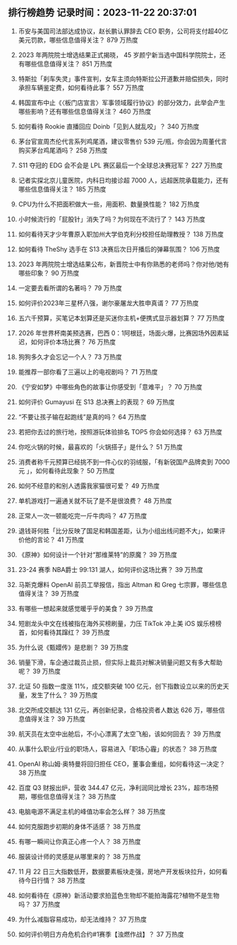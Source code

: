 
## 排行榜趋势 记录时间：2023-11-22 20:37:01
  
  1. 币安与美国司法部达成协议，赵长鹏认罪辞去 CEO 职务，公司将支付超40亿美元罚款，哪些信息值得关注？ 879 万热度
    
  2. 2023 年两院院士增选结果正式揭晓， 45 岁颜宁新当选中国科学院院士，还有哪些信息值得关注？ 851 万热度
    
  3. 特斯拉「刹车失灵」事件宣判，女车主须向特斯拉公开道歉并赔偿损失，同时承担车辆鉴定费，如何看待此事？ 557 万热度
    
  4. 韩国宣布中止《〈板门店宣言〉军事领域履行协议》的部分效力，此举会产生哪些影响？还有哪些信息值得关注？ 460 万热度
    
  5. 如何看待 Rookie 直播回应 Doinb「见到人就乱咬」？ 340 万热度
    
  6. 茅台官宣周杰伦代言系列鸡尾酒，建议零售价 539 元/瓶，你会因为周董代言购买茅台鸡尾酒吗？ 258 万热度
    
  7. S11 夺冠的 EDG 会不会是 LPL 赛区最后一个全球总决赛冠军？ 227 万热度
    
  8. 记者实探北京儿童医院，内科日均接诊超 7000 人，远超医院承载能力，还有哪些信息值得关注？ 185 万热度
    
  9. CPU为什么不把面积做大一些，用面积、数量换性能？ 182 万热度
    
  10. 小时候流行的「屁股针」消失了吗？为何现在不流行了？ 143 万热度
    
  11. 如何看待天才少年曹原入职加州大学伯克利分校担任助理教授？ 138 万热度
    
  12. 如何看待 TheShy 选手在 S13 决赛后次日开播后的弹幕氛围？ 106 万热度
    
  13. 2023 年两院院士增选结果公布，新晋院士中有你熟悉的老师吗？你对他/她有哪些印象？ 90 万热度
    
  14. 一定要去看所谓的名著吗？ 79 万热度
    
  15. 如何评价2023年三星杯八强，谢尔豪屠龙大胜申真谞？ 77 万热度
    
  16. 五六千预算，买笔记本划算还是买迷你主机+便携式显示器划算？ 77 万热度
    
  17. 2026 年世界杯南美预选赛，巴西 0：1阿根廷，场面火爆，比赛因场外因素延迟，如何评价本场比赛？ 76 万热度
    
  18. 狗狗多久才会忘记一个人？ 73 万热度
    
  19. 能推荐一部你看了三遍以上的电视剧吗？ 71 万热度
    
  20. 《宁安如梦》中哪些角色的故事让你感受到「意难平」？ 70 万热度
    
  21. 如何评价 Gumayusi 在 S13 总决赛上的表现？ 69 万热度
    
  22. “不要让孩子输在起跑线”是真的吗？ 64 万热度
    
  23. 若把你去过的旅行地，按照游玩体验排名 TOP5 你会如何选择？ 63 万热度
    
  24. 你吃火锅的时候，最喜欢的「火锅搭子」是什么？ 51 万热度
    
  25. 消费者称千元预算已经挑不到一件心仪的羽绒服，「有新锐国产品牌卖到 7000 元 」，如何看待此现象？ 50 万热度
    
  26. 如何不经意的和别人透露我家猫很可爱？ 49 万热度
    
  27. 单机游戏打一遍通关就不玩了是不是很浪费？ 48 万热度
    
  28. 正常人一次一顿能吃完一斤牛肉吗？ 47 万热度
    
  29. 退钱哥何胜「比分反映了国足和韩国差距，认为小组出线问题不大」，如果评价他的言论？ 41 万热度
    
  30. 《原神》如何设计一个针对“那维莱特”的原魔？ 39 万热度
    
  31. 23-24 赛季 NBA爵士 99:131 湖人，如何评价这场比赛？ 39 万热度
    
  32. 马斯克爆料 OpenAI 前员工举报信，指出 Altman 和 Greg 七宗罪，哪些信息值得关注？ 39 万热度
    
  33. 有哪些一想起来就感觉暖乎乎的美食？ 39 万热度
    
  34. 短剧龙头中文在线被指在海外买榜刷量，力压 TikTok 冲上美 iOS 娱乐榜榜首，如何看待其蹿红？ 39 万热度
    
  35. 为什么说《甄嬛传》是悲剧？ 39 万热度
    
  36. 销量下滑，车企通过裁员止损，但实际上裁员对解决销量问题又有多大帮助呢？ 39 万热度
    
  37. 北证 50 指数一度涨 11%，成交额突破 100 亿元，创下指数设立以来的历史天量，发生了什么？ 39 万热度
    
  38. 北交所成交额达 131 亿元，再创新纪录，合格投资者人数达 626 万，哪些信息值得关注？ 39 万热度
    
  39. 航天员在太空中出舱后，不小心漂离了太空飞船，该如何回去？ 39 万热度
    
  40. 从事什么职业/行业的职场人，容易进入「职场心霾」的状态？ 38 万热度
    
  41. OpenAI 称山姆·奥特曼将回归担任 CEO，董事会重组，如何看待这一决定？ 38 万热度
    
  42. 百度 Q3 财报出炉，营收 344.47 亿元，净利润同比增长 23%，超市场预期，哪些信息值得关注？ 38 万热度
    
  43. 电脑电源不满足主机的峰值功率会怎么样？ 38 万热度
    
  44. 如何克服跑步初期的身体不适感？ 38 万热度
    
  45. 有哪一瞬间让你真正心疼一个人？ 38 万热度
    
  46. 服装设计师的灵感是从哪里来的？ 38 万热度
    
  47. 11 月 22 日三大指数低开，数据要素板块走强，房地产开发板块拉升，如何看待今日行情？ 38 万热度
    
  48. 如何看待在《原神》新活动要求拍蓝色生物却不能拍海露花?植物不是生物吗？ 37 万热度
    
  49. 为什么减脂容易成功，却无法维持？ 37 万热度
    
  50. 如何评价明日方舟危机合约#1赛季【浊燃作战】？ 37 万热度
    
